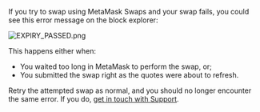 If you try to swap using MetaMask Swaps and your swap fails, you could see this error message on the block explorer:


![EXPIRY_PASSED.png](https://support.metamask.io/hc/article_attachments/11992991758235)


This happens either when:


* You waited too long in MetaMask to perform the swap, or;
* You submitted the swap right as the quotes were about to refresh.


Retry the attempted swap as normal, and you should no longer encounter the same error. If you do, [get in touch with Support](https://support.metamask.io/hc/en-us/articles/360058969391). 

